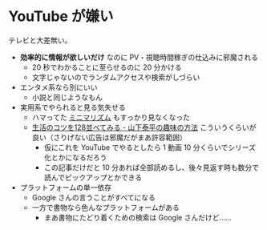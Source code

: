# YouTube が嫌い
テレビと大差無い。

- **効率的に情報が欲しいだけ** なのに PV・視聴時間稼ぎの仕込みに邪魔される
  - 20 秒でわかることに至らせるのに 20 分かける
  - 文字じゃないのでランダムアクセスや検索がしづらい
- エンタメ系なら別にいい
  - 小説と同じようなもん
- 実用系でやられると見る気失せる
  - ハマってた [ミニマリズム](https://www.youtube.com/results?search_query=%23%E3%83%9F%E3%83%8B%E3%83%9E%E3%83%AA%E3%82%B9%E3%83%88&sp=CAI%253D) もすっかり見なくなった
  - [生活のコツを128並べてみる - 山下泰平の趣味の方法](http://cocolog-nifty.hatenablog.com/entry/2018/11/30/172400) こういうくらいが良い（さりげない広告は邪魔だがまあ許容範囲）
    - 仮にこれを YouTube でやるとしたら 1 動画 10 分くらいでシリーズ化とかになるだろう
    - この記事だけだと 10 分あれば全部読めるし、後々見返す時も数分で読んでピックアップとかできる
- プラットフォームの単一依存
  - Google さんの言うことがすべてになる
  - 一方で書物なら色んなプラットフォームがある
    - まあ書物にたどり着くための検索は Google さんだけど……
